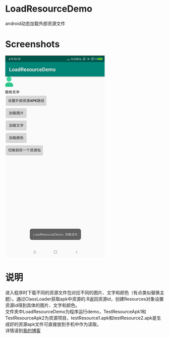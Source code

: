# LoadResourceDemo
android动态加载外部资源文件
# Screenshots
![](screenshot/LoadResource.gif)
# 说明
进入程序时下载不同的资源文件包对应不同的图片、文字和颜色（有点类似替换主题）。通过ClassLoader获取apk中资源的.R返回资源id，创建Resources对象设置资源id得到具体的图片、文字和颜色。\
文件夹中LoadResourceDemo为程序运行demo，TestResourceApk1和TestResourceApk2为资源项目，testResource1.apk和testResource2.apk是生成好的资源apk文件可直接放到手机中作为读取。\
详情请到[我的博客](https://blog.csdn.net/zyw0101/article/details/87939253)  

